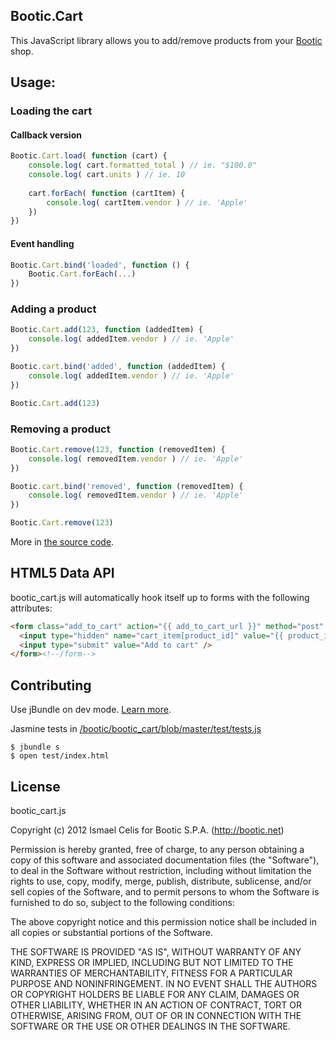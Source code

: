 ## Bootic.Cart

This JavaScript library allows you to add/remove products from your [Bootic](http://bootic.net) shop.

## Usage:

### Loading the cart

#### Callback version

```javascript
Bootic.Cart.load( function (cart) {
	console.log( cart.formatted_total ) // ie. "$100.0"
	console.log( cart.units ) // ie. 10
	
	cart.forEach( function (cartItem) {
		console.log( cartItem.vendor ) // ie. 'Apple'
	})
})
```

#### Event handling

```javascript
Bootic.Cart.bind('loaded', function () {
	Bootic.Cart.forEach(...)
})
```

### Adding a product

```javascript
Bootic.Cart.add(123, function (addedItem) {
	console.log( addedItem.vendor ) // ie. 'Apple'
})
```

```javascript
Bootic.cart.bind('added', function (addedItem) {
	console.log( addedItem.vendor ) // ie. 'Apple'
})

Bootic.Cart.add(123)
```

### Removing a product

```javascript
Bootic.Cart.remove(123, function (removedItem) {
	console.log( removedItem.vendor ) // ie. 'Apple'
})
```

```javascript
Bootic.cart.bind('removed', function (removedItem) {
	console.log( removedItem.vendor ) // ie. 'Apple'
})

Bootic.Cart.remove(123)
```

More in [the source code](/bootic/bootic_cart/blob/master/src/bootic_cart.js).

## HTML5 Data API

bootic_cart.js will automatically hook itself up to forms with the following attributes:

```html
<form class="add_to_cart" action="{{ add_to_cart_url }}" method="post" data-bootic-cart-add="add" data-bootic-productId="{{ product_item.id }}"> 
  <input type="hidden" name="cart_item[product_id]" value="{{ product_item.id }}" />
  <input type="submit" value="Add to cart" />    
</form><!--/form-->
```

## Contributing

Use jBundle on dev mode. [Learn more](https://github.com/ismasan/jbundle).

Jasmine tests in [/bootic/bootic_cart/blob/master/test/tests.js](/bootic/bootic_cart/blob/master/test/tests.js)
    
    $ jbundle s
    $ open test/index.html

## License

bootic_cart.js

Copyright (c) 2012 Ismael Celis for Bootic S.P.A. (http://bootic.net)

Permission is hereby granted, free of charge, to any person
obtaining a copy of this software and associated documentation
files (the "Software"), to deal in the Software without
restriction, including without limitation the rights to use,
copy, modify, merge, publish, distribute, sublicense, and/or sell
copies of the Software, and to permit persons to whom the
Software is furnished to do so, subject to the following
conditions:

The above copyright notice and this permission notice shall be
included in all copies or substantial portions of the Software.

THE SOFTWARE IS PROVIDED "AS IS", WITHOUT WARRANTY OF ANY KIND,
EXPRESS OR IMPLIED, INCLUDING BUT NOT LIMITED TO THE WARRANTIES
OF MERCHANTABILITY, FITNESS FOR A PARTICULAR PURPOSE AND
NONINFRINGEMENT. IN NO EVENT SHALL THE AUTHORS OR COPYRIGHT
HOLDERS BE LIABLE FOR ANY CLAIM, DAMAGES OR OTHER LIABILITY,
WHETHER IN AN ACTION OF CONTRACT, TORT OR OTHERWISE, ARISING
FROM, OUT OF OR IN CONNECTION WITH THE SOFTWARE OR THE USE OR
OTHER DEALINGS IN THE SOFTWARE.